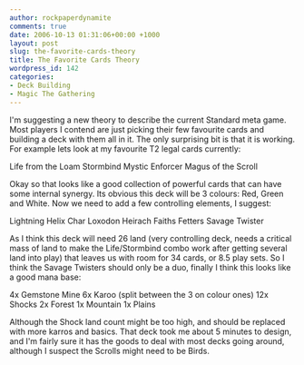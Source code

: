 ```yaml
---
author: rockpaperdynamite
comments: true
date: 2006-10-13 01:31:06+00:00 +1000
layout: post
slug: the-favorite-cards-theory
title: The Favorite Cards Theory
wordpress_id: 142
categories:
- Deck Building
- Magic The Gathering
---
```


I'm suggesting a new theory to describe the current Standard meta game. Most players I contend are just picking their few favourite cards and building a deck with them all in it. The only surprising bit is that it is working. For example lets look at my favourite T2 legal cards currently:

Life from the Loam
Stormbind
Mystic Enforcer
Magus of the Scroll<!-- more -->

Okay so that looks like a good collection of powerful cards that can have some internal synergy. Its obvious this deck will be 3 colours: Red, Green and White. Now we need to add a few controlling elements, I suggest:

Lightning Helix
Char
Loxodon Heirach
Faiths Fetters
Savage Twister

As I think this deck will need 26 land (very controlling deck, needs a critical mass of land to make the Life/Stormbind combo work after getting several land into play) that leaves us with room for 34 cards, or 8.5 play sets. So I think the Savage Twisters should only be a duo, finally I think this looks like a good mana base:

4x Gemstone Mine
6x Karoo (split between the 3 on colour ones)
12x Shocks
2x Forest
1x Mountain
1x Plains

Although the Shock land count might be too high, and should be replaced with more karros and basics. That deck took me about 5 minutes to design, and I'm fairly sure it has the goods to deal with most decks going around, although I suspect the Scrolls might need to be Birds.
